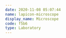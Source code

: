 ```yaml
---
date: 2020-11-08 05:07:44
name: lapicon-microscope
display_name: Microscope
code: f5b6
type: Laboratory
---
```

